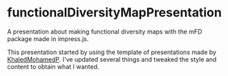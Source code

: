 # functionalDiversityMapPresentation
A presentation about making functional diversity maps with the mFD package made in impress.js.

This presentation started by using the template of presentations made by [KhaledMohamedP](https://github.com/KhaledMohamedP/dcPrecent). I've updated several things and tweaked the style and content to obtain what I wanted.